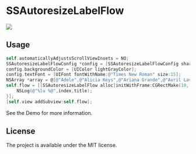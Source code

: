 # SSAutoresizeLabelFlow 
![](https://raw.githubusercontent.com/immrss/SSAutoresizeLabelFlow/master/Demo.gif)

## Usage

```objective-c
self.automaticallyAdjustsScrollViewInsets = NO;
SSAutoresizeLabelFlowConfig *config = [SSAutoresizeLabelFlowConfig shareConfig];
config.backgroundColor = [UIColor lightGrayColor];
config.textFont = [UIFont fontWithName:@"Times New Roman" size:15];
NSArray *array = @[@"Adele",@"Alicia Keys",@"Ariana Grande",@"Avril Lavigne",@"Beyoncé",@"Britney Spears",@"Celine Dion",@"Katy Perry",@"Rihanna"];
self.flow = [[SSAutoresizeLabelFlow alloc]initWithFrame:CGRectMake(10, 100, [UIScreen mainScreen].bounds.size.width-20, 0) titles:array selectedHandler:^(NSUInteger index, NSString *title) {
    NSLog(@"%lu %@",index,title);
}];
[self.view addSubview:self.flow]; 
```
See the Demo for more information.

## License
The project is available under the MIT license.


